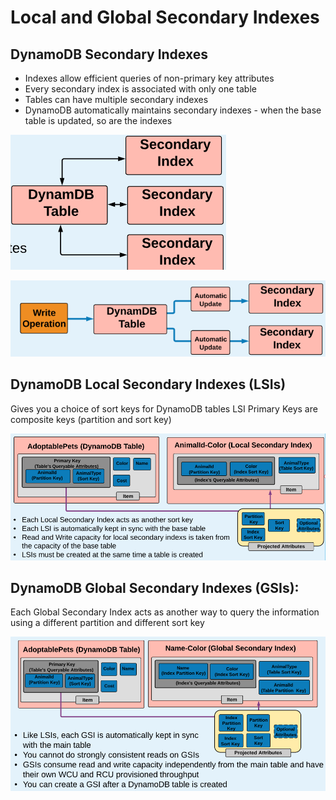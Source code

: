 # Local and Global Secondary Indexes

## DynamoDB Secondary Indexes

* Indexes allow efficient queries of non-primary key attributes 
* Every secondary index is associated with only one table 
* Tables can have multiple secondary indexes 
* DynamoDB automatically maintains secondary indexes - when the base table is updated, so are the indexes

![](../../../.gitbook/assets/image%20%2839%29.png)

![](../../../.gitbook/assets/image%20%2821%29.png)

## DynamoDB Local Secondary Indexes \(LSIs\) 

Gives you a choice of sort keys for DynamoDB tables LSI Primary Keys are composite keys \(partition and sort key\)

![](../../../.gitbook/assets/image.png)

## DynamoDB Global Secondary Indexes \(GSIs\):

Each Global Secondary Index acts as another way to query the information using a different partition and different sort key

![](../../../.gitbook/assets/image%20%2837%29.png)

